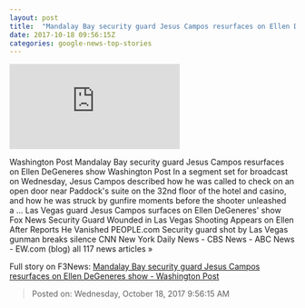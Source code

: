 ```yaml
---
layout: post
title:  "Mandalay Bay security guard Jesus Campos resurfaces on Ellen DeGeneres show - Washington Post"
date: 2017-10-18 09:56:15Z
categories: google-news-top-stories
---
```


![Mandalay Bay security guard Jesus Campos resurfaces on Ellen DeGeneres show - Washington Post](https://img.washingtonpost.com/pbox.php?url=http://img.washingtonpost.com/news/morning-mix/wp-content/uploads/sites/21/2017/10/DMYk7wfUMAAzlVm.jpg&w=1484&op=resize&opt=1&filter=antialias&t=20170517)

Washington Post Mandalay Bay security guard Jesus Campos resurfaces on Ellen DeGeneres show Washington Post In a segment set for broadcast on Wednesday, Jesus Campos described how he was called to check on an open door near Paddock's suite on the 32nd floor of the hotel and casino, and how he was struck by gunfire moments before the shooter unleashed a ... Las Vegas guard Jesus Campos surfaces on Ellen DeGeneres' show Fox News Security Guard Wounded in Las Vegas Shooting Appears on Ellen After Reports He Vanished PEOPLE.com Security guard shot by Las Vegas gunman breaks silence CNN New York Daily News - CBS News - ABC News - EW.com (blog) all 117 news articles »


Full story on F3News: [Mandalay Bay security guard Jesus Campos resurfaces on Ellen DeGeneres show - Washington Post](http://www.f3nws.com/n/h3dWtH)

> Posted on: Wednesday, October 18, 2017 9:56:15 AM
